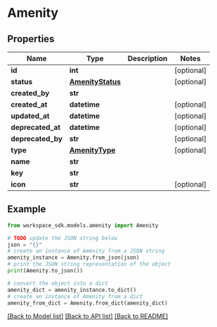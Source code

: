 # Amenity


## Properties

Name | Type | Description | Notes
------------ | ------------- | ------------- | -------------
**id** | **int** |  | [optional] 
**status** | [**AmenityStatus**](AmenityStatus.md) |  | [optional] 
**created_by** | **str** |  | 
**created_at** | **datetime** |  | [optional] 
**updated_at** | **datetime** |  | [optional] 
**deprecated_at** | **datetime** |  | [optional] 
**deprecated_by** | **str** |  | [optional] 
**type** | [**AmenityType**](AmenityType.md) |  | [optional] 
**name** | **str** |  | 
**key** | **str** |  | 
**icon** | **str** |  | [optional] 

## Example

```python
from workspace_sdk.models.amenity import Amenity

# TODO update the JSON string below
json = "{}"
# create an instance of Amenity from a JSON string
amenity_instance = Amenity.from_json(json)
# print the JSON string representation of the object
print(Amenity.to_json())

# convert the object into a dict
amenity_dict = amenity_instance.to_dict()
# create an instance of Amenity from a dict
amenity_from_dict = Amenity.from_dict(amenity_dict)
```
[[Back to Model list]](../README.md#documentation-for-models) [[Back to API list]](../README.md#documentation-for-api-endpoints) [[Back to README]](../README.md)


